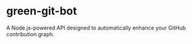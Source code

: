 # green-git-bot
A Node.js-powered API designed to automatically enhance your GitHub contribution graph.
